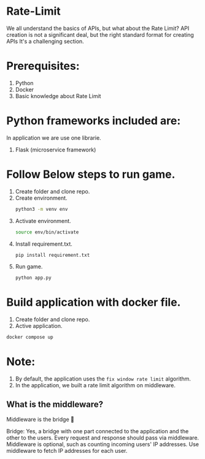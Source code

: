 # Rate-Limit

We all understand the basics of APIs, but what about the Rate Limit?
API creation is not a significant deal, but the right standard format for creating APIs
It's a challenging section.

# Prerequisites:
 1. Python
 2. Docker
 3. Basic knowledge about Rate Limit

# Python frameworks included are:
In application we are use one librarie.
 1. Flask (microservice framework)

# Follow Below steps to run game.
 1. Create folder and clone repo.
 2. Create environment.
    ```bash
    python3 -m venv env
    ```
 3. Activate environment.
    ```bash
    source env/bin/activate
    ```
 4. Install requirement.txt.
    ```bash
    pip install requirement.txt
    ```
 5. Run game.
    ```bash
    python app.py
    ```

# Build application with docker file.
 1. Create folder and clone repo.
 2. Active application.
   ```bash
   docker compose up
   ```

# Note: 

 1. By default, the application uses the `fix window rate limit` algorithm.
 2. In the application, we built a rate limit algorithm on middleware.

## What is the middleware?
Middleware is the bridge 🧐

Bridge: Yes, a bridge with one part connected to the application and the other to the users.
Every request and response should pass via middleware. Middleware is optional, such as counting incoming users' IP addresses. 
Use middleware to fetch IP addresses for each user.
